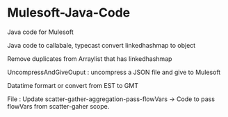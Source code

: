 # Mulesoft-Java-Code
Java code for Mulesoft


Java code to callabale, 
typecast convert linkedhashmap to object

Remove duplicates from Arraylist that has linkedhashmap


UncompressAndGiveOuput : uncompress a JSON file and give to Mulesoft

Datatime formart or convert from EST to GMT


File : Update scatter-gather-aggregation-pass-flowVars 
    -> Code to pass flowVars from scatter-gaher scope.
